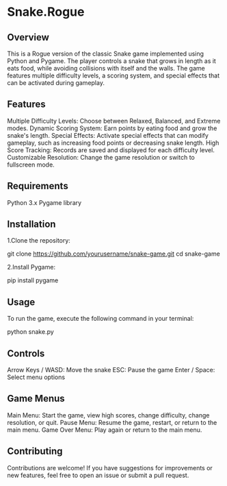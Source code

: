 # Snake.Rogue

## Overview

This is a Rogue version of the classic Snake game implemented using Python and Pygame. The player controls a snake that grows in length as it eats food, while avoiding collisions with itself and the walls. The game features multiple difficulty levels, a scoring system, and special effects that can be activated during gameplay.

## Features

Multiple Difficulty Levels: Choose between Relaxed, Balanced, and Extreme modes.
Dynamic Scoring System: Earn points by eating food and grow the snake's length.
Special Effects: Activate special effects that can modify gameplay, such as increasing food points or decreasing snake length.
High Score Tracking: Records are saved and displayed for each difficulty level.
Customizable Resolution: Change the game resolution or switch to fullscreen mode.

## Requirements

Python 3.x
Pygame library

## Installation

1.Clone the repository:

git clone https://github.com/yourusername/snake-game.git
cd snake-game

2.Install Pygame:

pip install pygame

## Usage

To run the game, execute the following command in your terminal:

python snake.py

## Controls

Arrow Keys / WASD: Move the snake
ESC: Pause the game
Enter / Space: Select menu options

## Game Menus

Main Menu: Start the game, view high scores, change difficulty, change resolution, or quit.
Pause Menu: Resume the game, restart, or return to the main menu.
Game Over Menu: Play again or return to the main menu.

## Contributing
Contributions are welcome! If you have suggestions for improvements or new features, feel free to open an issue or submit a pull request.
